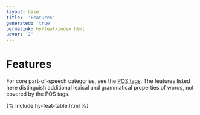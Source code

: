 ```yaml
---
layout: base
title:  'Features'
generated: 'true'
permalink: hy/feat/index.html
udver: '2'
---
```


# Features

For core part-of-speech categories, see the [POS tags](hy-pos/index.html). The features listed here distinguish additional lexical and grammatical properties of words, not covered by the POS tags.

{% include hy-feat-table.html %}
